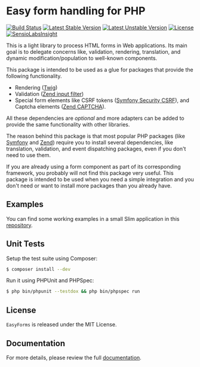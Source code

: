 # Easy form handling for PHP

[![Build Status](https://travis-ci.org/ComPHPPuebla/easy-forms.svg?branch=master)](https://travis-ci.org/ComPHPPuebla/easy-forms)
[![Latest Stable Version](https://poser.pugx.org/comphppuebla/easy-forms/v/stable.svg)](https://packagist.org/packages/comphppuebla/easy-forms)
[![Latest Unstable Version](https://poser.pugx.org/comphppuebla/easy-forms/v/unstable.svg)](https://packagist.org/packages/comphppuebla/easy-forms)
[![License](https://poser.pugx.org/comphppuebla/easy-forms/license.svg)](https://packagist.org/packages/comphppuebla/easy-forms)
[![SensioLabsInsight](https://insight.sensiolabs.com/projects/b21b5fac-a347-4c1a-b9b0-9965a93893ea/mini.png)](https://insight.sensiolabs.com/projects/b21b5fac-a347-4c1a-b9b0-9965a93893ea)

This is a light library to process HTML forms in Web applications. Its main
goal is to delegate concerns like, validation, rendering, translation, and
dynamic modification/population to well-known components.

This package is intended to be used as a glue for packages that provide the
following functionality.

* Rendering ([Twig][3])
* Validation ([Zend input filter][4])
* Special form elements like CSRF tokens ([Symfony Security CSRF][5]), and
Captcha elements ([Zend CAPTCHA][6]).

All these dependencies are *optional* and more adapters can be added to
provide the same functionality with other libraries.

The reason behind this package is that most popular PHP packages (like
[Symfony][1] and [Zend][2]) require you to install several dependencies,
like translation, validation, and event dispatching packages, even if you
don't need to use them.

If you are already using a form component as part of its corresponding framework,
you probably will not find this package very useful. This package is intended to
be used when you need a simple integration and you don't need or want to install
more packages than you already have.

## Examples

You can find some working examples in a small Slim application in this
[repository][7].

## Unit Tests

Setup the test suite using Composer:

```bash
$ composer install --dev
```

Run it using PHPUnit and PHPSpec:

```bash
$ php bin/phpunit --testdox && php bin/phpspec run
```

## License

`EasyForms` is released under the MIT License.

## Documentation

For more details, please review the full [documentation][8].

[1]: http://symfony.com/doc/current/components/form/introduction.html
[2]: http://framework.zend.com/manual/current/en/modules/zend.form.intro.html
[3]: http://twig.sensiolabs.org/
[4]: http://framework.zend.com/manual/current/en/modules/zend.input-filter.intro.html
[5]: https://github.com/symfony/security-csrf
[6]: http://framework.zend.com/manual/current/en/modules/zend.captcha.intro.html
[7]: https://github.com/MontealegreLuis/easy-forms-examples
[8]: http://comphppuebla.github.io/easy-forms/
